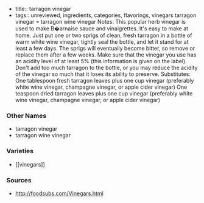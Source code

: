 - title:: tarragon vinegar
- tags:: unreviewed, ingredients, categories, flavorings, vinegars
tarragon vinegar = tarragon wine vinegar Notes: This popular herb vinegar is used to make B�arnaise sauce and vinaigrettes. It's easy to make at home. Just put one or two sprigs of clean, fresh tarragon in a bottle of warm white wine vinegar, tightly seal the bottle, and let it stand for at least a few days. The sprigs will eventually become bitter, so remove or replace them after a few weeks. Make sure that the vinegar you use has an acidity level of at least 5% (this information is given on the label). Don't add too much tarragon to the bottle, or you may reduce the acidity of the vinegar so much that it loses its ability to preserve. Substitutes: One tablespoon fresh tarragon leaves plus one cup vinegar (preferably white wine vinegar, champagne vinegar, or apple cider vinegar) One teaspoon dried tarragon leaves plus one cup vinegar (preferably white wine vinegar, champagne vinegar, or apple cider vinegar)

### Other Names

* tarragon vinegar
* tarragon wine vinegar

### Varieties

* [[vinegars]]

### Sources
* http://foodsubs.com/Vinegars.html
